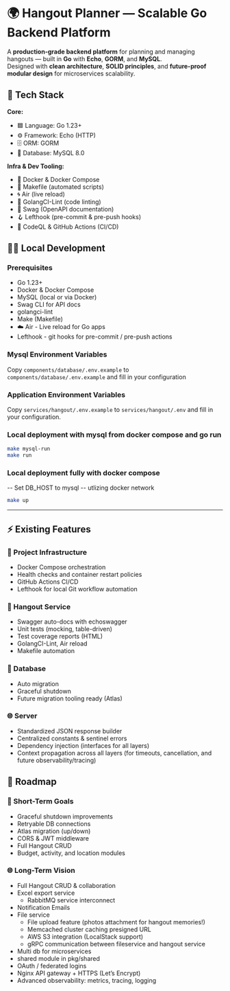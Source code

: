 # 🌍 Hangout Planner — Scalable Go Backend Platform

A **production-grade backend platform** for planning and managing hangouts — built in **Go** with **Echo**, **GORM**, and **MySQL**.  
Designed with **clean architecture**, **SOLID principles**, and **future-proof modular design** for microservices scalability.

## 🚀 Tech Stack

**Core:**

- 🟦 Language: Go 1.23+
- ⚙️ Framework: Echo (HTTP)
- 🗄️ ORM: GORM
- 💾 Database: MySQL 8.0

**Infra & Dev Tooling:**

- 🐳 Docker & Docker Compose
- 🧰 Makefile (automated scripts)
- 🌀 Air (live reload)
- 🧹 GolangCI-Lint (code linting)
- 🧾 Swag (OpenAPI documentation)
- 🪝 Lefthook (pre-commit & pre-push hooks)
- 🧪 CodeQL & GitHub Actions (CI/CD)

## 🏃‍♂️ Local Development

### Prerequisites

- Go 1.23+
- Docker & Docker Compose
- MySQL (local or via Docker)
- Swag CLI for API docs
- golangci-lint
- Make (Makefile)
- ☁️ Air - Live reload for Go apps
- Lefthook - git hooks for pre-commit / pre-push actions

### Mysql Environment Variables

Copy `components/database/.env.example` to `components/database/.env.example` and fill in your configuration

### Application Environment Variables

Copy `services/hangout/.env.example` to `services/hangout/.env` and fill in your configuration.

### Local deployment with mysql from docker compose and go run

```sh
make mysql-run
make run
```

### Local deployment fully with docker compose

-- Set DB_HOST to mysql -- utlizing docker network

```sh
make up
```

---

## ⚡ Existing Features

### 🔧 Project Infrastructure

- Docker Compose orchestration
- Health checks and container restart policies
- GitHub Actions CI/CD
- Lefthook for local Git workflow automation

### 💬 Hangout Service

- Swagger auto-docs with echoswagger
- Unit tests (mocking, table-driven)
- Test coverage reports (HTML)
- GolangCI-Lint, Air reload
- Makefile automation

### 💾 Database

- Auto migration
- Graceful shutdown
- Future migration tooling ready (Atlas)

### 🌐 Server

- Standardized JSON response builder
- Centralized constants & sentinel errors
- Dependency injection (interfaces for all layers)
- Context propagation across all layers (for timeouts, cancellation, and future observability/tracing)

## 🧭 Roadmap

### 🧩 Short-Term Goals

- Graceful shutdown improvements
- Retryable DB connections
- Atlas migration (up/down)
- CORS & JWT middleware
- Full Hangout CRUD
- Budget, activity, and location modules

### 🌐 Long-Term Vision

- Full Hangout CRUD & collaboration
- Excel export service
  - RabbitMQ service interconnect
- Notification Emails
- File service
  - File upload feature (photos attachment for hangout memories!)
  - Memcached cluster caching presigned URL
  - AWS S3 integration (LocalStack support)
  - gRPC communication between fileservice and hangout service
- Multi db for microservices
- shared module in pkg/shared
- OAuth / federated logins
- Nginx API gateway + HTTPS (Let’s Encrypt)
- Advanced observability: metrics, tracing, logging
